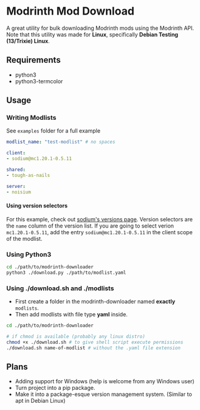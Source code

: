 # Modrinth Mod Download
A great utility for bulk downloading Modrinth mods using the Modrinth API. <br>
Note that this utility was made for **Linux**, specifically **Debian Testing (13/Trixie) Linux**.

## Requirements
- python3
- python3-termcolor

## Usage
### Writing Modlists
See `examples` folder for a full example
```yaml
modlist_name: "test-modlist" # no spaces

client:
- sodium@mc1.20.1-0.5.11

shared:
- tough-as-nails

server:
- noisium
```

#### Using version selectors
For this example, check out [sodium's versions page](https://modrinth.com/mod/sodium/versions). Version selectors are the `name` column of the version list. If you are going to select verion `mc1.20.1-0.5.11`, add the entry `sodium@mc1.20.1-0.5.11` in the client scope of the modlist.


### Using Python3
```bash
cd ./path/to/modrinth-downloader
python3 ./download.py ./path/to/modlist.yaml
```
### Using ./download.sh and ./modlists
- First create a folder in the modrinth-downloader named **exactly** `modlists`.
- Then add modlists with file type **yaml** inside.
```bash
cd ./path/to/modrinth-downloader

# if chmod is available (probably any linux distro)
chmod +x ./download.sh # to give shell script execute permissions
./download.sh name-of-modlist # without the .yaml file extension
```

## Plans
- Adding support for Windows (help is welcome from any Windows user)
- Turn project into a pip package.
- Make it into a package-esque version management system. (Similar to apt in Debian Linux)